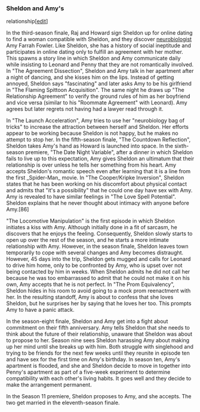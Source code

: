 ### Sheldon and Amy's
relationship[[edit](/w/index.php?title=The\_Big\_Bang\_Theory&action=edit&section=11
"Edit section: Sheldon and Amy's relationship")]

In the third-season finale, Raj and Howard sign Sheldon up for online dating
to find a woman compatible with Sheldon, and they discover
[neurobiologist](/wiki/Neuroscientist "Neuroscientist") Amy Farrah Fowler.
Like Sheldon, she has a history of social ineptitude and participates in
online dating only to fulfill an agreement with her mother. This spawns a
story line in which Sheldon and Amy communicate daily while insisting to
Leonard and Penny that they are not romantically involved. In "The Agreement
Dissection", Sheldon and Amy talk in her apartment after a night of dancing,
and she kisses him on the lips. Instead of getting annoyed, Sheldon says
"fascinating" and later asks Amy to be his girlfriend in "The Flaming Spittoon
Acquisition". The same night he draws up "The Relationship Agreement" to
verify the ground rules of him as her boyfriend and vice versa (similar to his
"Roommate Agreement" with Leonard). Amy agrees but later regrets not having
had a lawyer read through it.

In "The Launch Acceleration", Amy tries to use her "neurobiology bag of
tricks" to increase the attraction between herself and Sheldon. Her efforts
appear to be working because Sheldon is not happy, but he makes no attempt to
stop her. In the fifth-season finale, "The Countdown Reflection", Sheldon
takes Amy's hand as Howard is launched into space. In the sixth-season
premiere, "The Date Night Variable", after a dinner in which Sheldon fails to
live up to this expectation, Amy gives Sheldon an ultimatum that their
relationship is over unless he tells her something from his heart. Amy accepts
Sheldon's romantic speech even after learning that it is a line from the first
\_Spider-Man\_ movie. In "The Cooper/Kripke Inversion", Sheldon states that he
has been working on his discomfort about physical contact and admits that
"it's a possibility" that he could one day have sex with Amy. Amy is revealed
to have similar feelings in "The Love Spell Potential". Sheldon explains that
he never thought about intimacy with anyone before Amy.[86]

"The Locomotive Manipulation" is the first episode in which Sheldon initiates
a kiss with Amy. Although initially done in a fit of sarcasm, he discovers
that he enjoys the feeling. Consequently, Sheldon slowly starts to open up
over the rest of the season, and he starts a more intimate relationship with
Amy. However, in the season finale, Sheldon leaves town temporarily to cope
with several changes and Amy becomes distraught. However, 45 days into the
trip, Sheldon gets mugged and calls for Leonard to drive him home, only to be
confronted by Amy, who is upset over not being contacted by him in weeks. When
Sheldon admits he did not call her because he was too embarrassed to admit
that he could not make it on his own, Amy accepts that he is not perfect. In
"The Prom Equivalency", Sheldon hides in his room to avoid going to a mock
prom reenactment with her. In the resulting standoff, Amy is about to confess
that she loves Sheldon, but he surprises her by saying that he loves her too.
This prompts Amy to have a panic attack.

In the season-eight finale, Sheldon and Amy get into a fight about commitment
on their fifth anniversary. Amy tells Sheldon that she needs to think about
the future of their relationship, unaware that Sheldon was about to propose to
her. Season nine sees Sheldon harassing Amy about making up her mind until she
breaks up with him. Both struggle with singlehood and trying to be friends for
the next few weeks until they reunite in episode ten and have sex for the
first time on Amy's birthday. In season ten, Amy's apartment is flooded, and
she and Sheldon decide to move in together into Penny's apartment as part of a
five-week experiment to determine compatibility with each other's living
habits. It goes well and they decide to make the arrangement permanent.

In the Season 11 premiere, Sheldon proposes to Amy, and she accepts. The two
get married in the eleventh-season finale.
